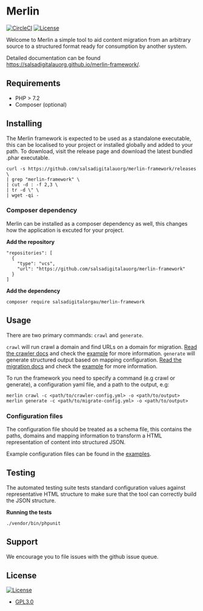 # Merlin

[![CircleCI](https://circleci.com/gh/salsadigitalauorg/merlin-framework.svg?style=svg&circle-token=420489c9f298ba80a101b85a11fca5c202dcc1e4)](https://circleci.com/gh/salsadigitalauorg/merlin-framework)
[![License](https://img.shields.io/:license-gnu-blue.svg)](https://opensource.org/licenses/GPL-3.0)

Welcome to Merlin a simple tool to aid content migration from an arbitrary source to a structured format ready for consumption by another system.

Detailed documentation can be found https://salsadigitalauorg.github.io/merlin-framework/.

## Requirements

- PHP > 7.2
- Composer (optional)

## Installing

The Merlin framework is expected to be used as a standalone executable, this can be localised to your project or installed globally and added to your path. To download, visit the release page and download the latest bundled .phar executable.

```
curl -s https://github.com/salsadigitalauorg/merlin-framework/releases \
| grep "merlin-framework" \
| cut -d : -f 2,3 \
| tr -d \" \
| wget -qi -
```

### Composer dependency

Merlin can be installed as a composer dependency as well, this changes how the application is excuted for your project.

**Add the repository**

```
"repositories": [
  {
    "type": "vcs",
    "url": "https://github.com/salsadigitalauorg/merlin-framework"
  }
]
```

**Add the dependency**

```
composer require salsadigitalorgau/merlin-framework
```

## Usage

There are two primary commands: `crawl` and `generate`.

`crawl` will run crawl a domain and find URLs on a domain for migration. [Read the crawler docs](https://salsadigitalauorg.github.io/merlin-framework/docs/crawler) and check the [example](https://github.com/salsadigitalauorg/merlin-framework/blob/master/examples/crawler.yml) for more information.
`generate` will generate structured output based on mapping configuration. [Read the migration docs](https://salsadigitalauorg.github.io/merlin-framework/docs/examples) and check the [example](https://github.com/salsadigitalauorg/merlin-framework/blob/master/examples/basic_page.yml) for more information.

To run the framework you need to specify a command (e.g crawl or generate), a configuration yaml file, and a path to the output, e.g:

```
merlin crawl -c <path/to/crawler-config.yml> -o <path/to/output>
merlin generate -c <path/to/migrate-config.yml> -o <path/to/output>
```

### Configuration files

The configuration file should be treated as a schema file, this contains the paths, domains and mapping information to transform a HTML representation of content into structured JSON.

Example configuration files can be found in the [examples](https://github.com/salsadigitalauorg/merlin-framework/tree/master/examples).

## Testing

The automated testing suite tests standard configuration values against representative HTML structure to make sure that the tool can correctly build the JSON structure.

**Running the tests**

```
./vendor/bin/phpunit
```

## Support

We encourage you to file issues with the github issue queue.

## License

[![License](https://img.shields.io/:license-gnu-blue.svg)](https://opensource.org/licenses/GPL-3.0)

- [GPL3.0](https://opensource.org/licenses/GPL-3.0)
